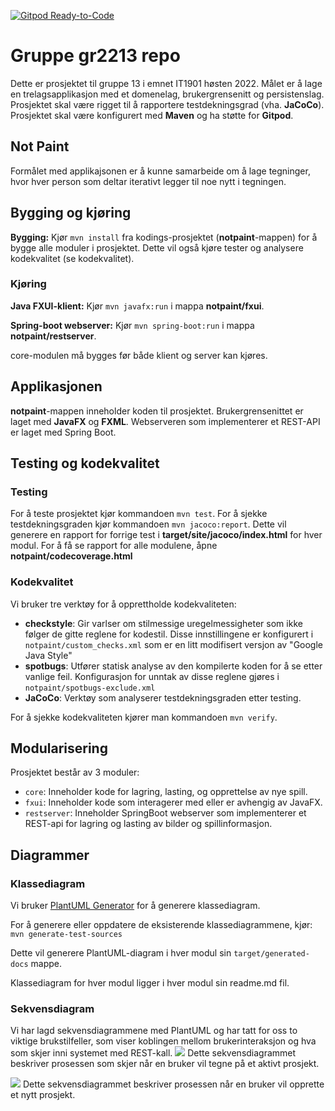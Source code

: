 [![Gitpod Ready-to-Code](https://img.shields.io/badge/Gitpod-Ready--to--Code-blue?logo=gitpod)](https://gitpod.stud.ntnu.no/#https://gitlab.stud.idi.ntnu.no/it1901/groups-2022/gr2213/gr2213)

# Gruppe gr2213 repo 

Dette er prosjektet til gruppe 13 i emnet IT1901 høsten 2022. Målet er å lage en trelagsapplikasjon med et domenelag, brukergrensenitt og persistenslag. Prosjektet skal være rigget til å rapportere testdekningsgrad (vha. **JaCoCo**). Prosjektet skal være konfigurert med **Maven** og ha støtte for **Gitpod**.


## Not Paint
Formålet med applikajsonen er å kunne samarbeide om å lage tegninger, hvor hver person som deltar iterativt legger til noe nytt i tegningen.


## Bygging og kjøring
**Bygging:** Kjør `mvn install` fra kodings-prosjektet (**notpaint**-mappen) for å 
bygge alle moduler i prosjektet. Dette vil også kjøre tester og analysere kodekvalitet (se kodekvalitet).
### Kjøring
**Java FXUI-klient:** Kjør `mvn javafx:run` i mappa **notpaint/fxui**. 

**Spring-boot webserver:** Kjør `mvn spring-boot:run` i mappa **notpaint/restserver**.

core-modulen må bygges før både klient og server kan kjøres.

## Applikasjonen 
**notpaint**-mappen inneholder koden til prosjektet. Brukergrensenittet er laget med **JavaFX** og **FXML**. Webserveren som implementerer et REST-API er laget med Spring Boot.

## Testing og kodekvalitet

### Testing
 For å teste prosjektet kjør kommandoen `mvn test`. For å sjekke testdekningsgraden kjør kommandoen `mvn jacoco:report`. Dette vil generere en rapport for forrige test i **target/site/jacoco/index.html** for hver modul.
For å få se rapport for alle modulene, åpne **notpaint/codecoverage.html**

### Kodekvalitet
 Vi bruker tre verktøy for å opprettholde kodekvaliteten:
 * **checkstyle**: Gir varlser om stilmessige uregelmessigheter som ikke følger de
 gitte reglene for kodestil. Disse innstillingene er konfigurert i `notpaint/custom_checks.xml` som er en litt modifisert versjon av "Google Java Style"
 * **spotbugs**: Utfører statisk analyse av den kompilerte koden for å se etter vanlige feil. Konfigurasjon for unntak av disse reglene gjøres i `notpaint/spotbugs-exclude.xml`
 * **JaCoCo**: Verktøy som analyserer testdekningsgraden etter testing.

 For å sjekke kodekvaliteten kjører man kommandoen `mvn verify`. 


## Modularisering
Prosjektet består av 3 moduler:
* `core`: Inneholder kode for lagring, lasting, og opprettelse av nye spill.
* `fxui`: Inneholder kode som interagerer med eller er avhengig av JavaFX. 
* `restserver`: Inneholder SpringBoot webserver som implementerer et REST-api for lagring og lasting av bilder og spillinformasjon. 

## Diagrammer 

### Klassediagram

Vi bruker [PlantUML Generator](https://mvnrepository.com/artifact/de.elnarion.maven/plantuml-generator-maven-plugin) for å generere klassediagram.

For å generere eller oppdatere de eksisterende klassediagrammene, kjør:
`mvn generate-test-sources`

Dette vil generere PlantUML-diagram i hver modul sin `target/generated-docs` mappe.

Klassediagram for hver modul ligger i hver modul sin readme.md fil.


### Sekvensdiagram
 Vi har lagd sekvensdiagrammene med PlantUML og har tatt for oss to viktige brukstilfeller, som viser koblingen mellom brukerinteraksjon og hva som skjer inni systemet med REST-kall.
![](https://www.plantuml.com/plantuml/png/hLF9Rk904BttLvGq5sDfPku-ZD249ImH3ai4IdBes1NJeUactKKG-VguJ10MjaWEkRJAhlTgUK_Lz2GTRTTQo8IiWu5q2dx5ogo4AEBV_w0plnb6SALLil9W3QYrpB0-sxVAGEpi2oOaECE8n1foLcjq4IobIJKox1CLDCGfp-WDEgyyeKam0dBxeKrMNRd6ddcsmJ40bJyDKS8orQ6d2C9mZA_RF0n3U30GZoPJ-AlpAlnrEskF5p2RzLg2qPM6JFORQ_o1V3sTnZ0QSFX_r5e0kIsUToslrvTlyW0gBtLIALy_G_096WIo44jbw4xXhbOhPHGfgTKxLaGgmwmvgXAV1XjQcM8Qr6GWg_wxw466r6F7OqdBe21NjJyRYQ6NIYgkL-h_H-VZ1ipwdgVTTcvfKUG7F7tQ4zu_5ZDzwMrd3eKMPyiTt4sTt76MxJhwoLSI5IzuH5zxEnC-GL_GbSb44qsQ7-G7)
Dette sekvensdiagrammet beskriver prosessen som skjer når en bruker vil  tegne på et aktivt prosjekt.


![](https://www.plantuml.com/plantuml/png/dP91SzCm48Nl_XKxvU9aQ7ltWIcj3TEPG4ERK3h0GSYlZgWY5MaT0x-Uo1CdKMCyq8j7qdvwUhj-Pvw5utgf4o7PEhhIWbwSwnf94fR7h-ZDftUJZ2wqaW-UtgEXgRFV8Ja9XG18QzXPhU4oMWXJQgof3PIEabsPZdToQx02UGa3OaitO5QcyXyLcbvXKaQn4bhzHZhgYE0sevk5RVnEglPmiVTRfnYULaBNyBrjNJW81hqLI_I-BjjwAAUl9IjhYXKC4y8txZ2-Pz2qefVctgPFmKSuhpp3I6JamK5vXItUBKX4v_yuqAbGXlyspMYO0_QjwLwTxhnEh2XHfZqLgWxF1fkk3feU9Nl0KpiTDIYvOKugyArrvR3YKMwheqYkcwS7p_2JqvRe3Tow46SfTw9HfkeDM6vDVxBkbL5-iRaw716r51NsHdlYnGffU_gI7WKl3bfry9pHU7oD7pKyZyVqnT1qFgFJzbROVPWNrtSqdr_cONT-bT_Hjr-Cpr-fHGOZA_P-N1pI_t2ohxAr4AiDcN3G47wBJgnyU9QNl9WKiu9EzLeWdajo1bFMI_q7)
Dette sekvensdiagrammet beskriver prosessen når en bruker vil opprette et nytt prosjekt. 
